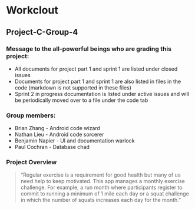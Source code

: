 # Workclout
## Project-C-Group-4
### Message to the all-powerful beings who are grading this project:
* All documents for project part 1 and sprint 1 are listed under closed issues
* Documents for project part 1 and sprint 1 are also listed in files in the code (markdown is not supported in these files)
* Sprint 2 in progress documentation is listed under active issues and will be periodically moved over to a file under the code tab
### Group members: 
* Brian Zhang - Android code wizard
* Nathan Lieu - Android code sorcerer
* Benjamin Napier - UI and documentation warlock
* Paul Cochran - Database chad
### Project Overview
> “Regular exercise is a requirement for good health but many of us need help to keep motivated. This app manages a monthly exercise challenge. For example, a run month where participants register to commit to running a minimum of 1 mile each day or a squat challenge in which the number of squats increases each day for the month.”
